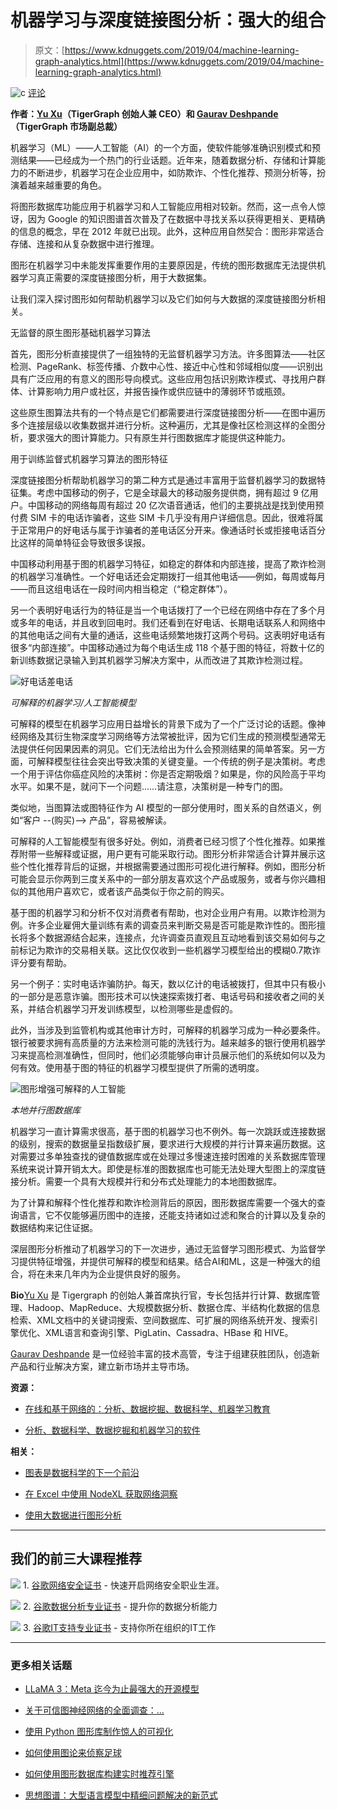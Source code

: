 # 机器学习与深度链接图分析：强大的组合

> 原文：[https://www.kdnuggets.com/2019/04/machine-learning-graph-analytics.html](https://www.kdnuggets.com/2019/04/machine-learning-graph-analytics.html)

![c](../Images/3d9c022da2d331bb56691a9617b91b90.png) [评论](#comments)

**作者：[Yu Xu](https://www.linkedin.com/in/yuxusandiego/)（TigerGraph 创始人兼 CEO）和 [Gaurav Deshpande](https://www.linkedin.com/in/gauravdeshpande/)（TigerGraph 市场副总裁）**

机器学习（ML）——人工智能（AI）的一个方面，使软件能够准确识别模式和预测结果——已经成为一个热门的行业话题。近年来，随着数据分析、存储和计算能力的不断进步，机器学习在企业应用中，如防欺诈、个性化推荐、预测分析等，扮演着越来越重要的角色。

将图形数据库功能应用于机器学习和人工智能应用相对较新。然而，这一点令人惊讶，因为 Google 的知识图谱首次普及了在数据中寻找关系以获得更相关、更精确的信息的概念，早在 2012 年就已出现。此外，这种应用自然契合：图形非常适合存储、连接和从复杂数据中进行推理。

图形在机器学习中未能发挥重要作用的主要原因是，传统的图形数据库无法提供机器学习真正需要的深度链接图分析，用于大数据集。

让我们深入探讨图形如何帮助机器学习以及它们如何与大数据的深度链接图分析相关。

无监督的原生图形基础机器学习算法

首先，图形分析直接提供了一组独特的无监督机器学习方法。许多图算法——社区检测、PageRank、标签传播、介数中心性、接近中心性和邻域相似度——识别出具有广泛应用的有意义的图形导向模式。这些应用包括识别欺诈模式、寻找用户群体、计算影响力用户或社区，并报告操作或供应链中的薄弱环节或瓶颈。

这些原生图算法共有的一个特点是它们都需要进行深度链接图分析——在图中遍历多个连接层级以收集数据并进行分析。这种遍历，尤其是像社区检测这样的全图分析，要求强大的图计算能力。只有原生并行图数据库才能提供这种能力。

用于训练监督式机器学习算法的图形特征

深度链接图分析帮助机器学习的第二种方式是通过丰富用于监督机器学习的数据特征集。考虑中国移动的例子，它是全球最大的移动服务提供商，拥有超过 9 亿用户。中国移动的网络每周有超过 20 亿次语音通话，他们的主要挑战是找到使用预付费 SIM 卡的电话诈骗者，这些 SIM 卡几乎没有用户详细信息。因此，很难将属于正常用户的好电话与属于诈骗者的差电话区分开来。像通话时长或拒接电话百分比这样的简单特征会导致很多误报。

中国移动利用基于图的机器学习特征，如稳定的群体和内部连接，提高了欺诈检测的机器学习准确性。一个好电话还会定期拨打一组其他电话——例如，每周或每月——而且这组电话在一段时间内相当稳定（“稳定群体”）。

另一个表明好电话行为的特征是当一个电话拨打了一个已经在网络中存在了多个月或多年的电话，并且收到回电时。我们还看到在好电话、长期电话联系人和网络中的其他电话之间有大量的通话，这些电话频繁地拨打这两个号码。这表明好电话有很多“内部连接”。中国移动通过为每个电话生成 118 个基于图的特征，将数十亿的新训练数据记录输入到其机器学习解决方案中，从而改进了其欺诈检测过程。

![好电话差电话](../Images/28190c5c91481e1a6473e9da5da0e5dc.png)

*可解释的机器学习/人工智能模型*

可解释的模型在机器学习应用日益增长的背景下成为了一个广泛讨论的话题。像神经网络及其衍生物深度学习网络等方法常被批评，因为它们生成的预测模型通常无法提供任何因果因素的洞见。它们无法给出为什么会预测结果的简单答案。另一方面，可解释模型往往会突出导致决策的关键变量。一个传统的例子是决策树。考虑一个用于评估你癌症风险的决策树：你是否定期吸烟？如果是，你的风险高于平均水平。如果不是，就问下一个问题……请注意，决策树是一种专门的图。

类似地，当图算法或图特征作为 AI 模型的一部分使用时，图关系的自然语义，例如“客户 --(购买)--> 产品”，容易被解读。

可解释的人工智能模型有很多好处。例如，消费者已经习惯了个性化推荐。如果推荐附带一些解释或证据，用户更有可能采取行动。图形分析非常适合计算并展示这些个性化推荐背后的证据，并根据需要通过图形可视化进行解释。例如，图形分析可能会显示你两到三度关系中的一部分朋友喜欢这个产品或服务，或者与你兴趣相似的其他用户喜欢它，或者该产品类似于你之前的购买。

基于图的机器学习和分析不仅对消费者有帮助，也对企业用户有用。以欺诈检测为例。许多企业雇佣大量训练有素的调查员来判断交易是否可能是欺诈性的。图形擅长将多个数据源结合起来，连接点，允许调查员直观且互动地看到该交易如何与之前标记为欺诈的交易相关联。这比仅仅收到一些机器学习模型给出的模糊0.7欺诈评分要有帮助。

另一个例子：实时电话诈骗防护。每天，数以亿计的电话被拨打，但其中只有极小的一部分是恶意诈骗。图形技术可以快速探索拨打者、电话号码和接收者之间的关系，并结合机器学习开发训练模型，以检测哪些是虚假的。

此外，当涉及到监管机构或其他审计方时，可解释的机器学习成为一种必要条件。银行被要求拥有高质量的方法来检测可能的洗钱行为。越来越多的银行使用机器学习来提高检测准确性，但同时，他们必须能够向审计员展示他们的系统如何以及为何有效。使用基于图的特征的机器学习模型提供了所需的透明度。

![图形增强可解释的人工智能](../Images/a5013da2812bed1db1746878711d3efe.png)

*本地并行图数据库*

机器学习一直计算需求很高，基于图的机器学习也不例外。每一次跳跃或连接数据的级别，搜索的数据量呈指数级扩展，要求进行大规模的并行计算来遍历数据。这对需要过多单独查找的键值数据库或在处理过多慢速连接时困难的关系数据库管理系统来说计算开销太大。即使是标准的图数据库也可能无法处理大型图上的深度链接分析。需要一个具有大规模并行和分布式处理能力的本地图数据库。

为了计算和解释个性化推荐和欺诈检测背后的原因，图形数据库需要一个强大的查询语言，它不仅能够遍历图中的连接，还能支持诸如过滤和聚合的计算以及复杂的数据结构来记住证据。

深层图形分析推动了机器学习的下一次进步，通过无监督学习图形模式、为监督学习提供特征增强，并提供可解释的模型和结果。结合AI和ML，这是一种强大的组合，将在未来几年内为企业提供良好的服务。

**Bio**[Yu Xu](https://www.linkedin.com/in/yuxusandiego/) 是 Tigergraph 的创始人兼首席执行官，专长包括并行计算、数据库管理、Hadoop、MapReduce、大规模数据分析、数据仓库、半结构化数据的信息检索、XML文档中的关键词搜索、空间数据库、可扩展的网络系统开发、搜索引擎优化、XML语言和查询引擎、PigLatin、Cassadra、HBase 和 HIVE。

[Gaurav Deshpande](https://www.linkedin.com/in/gauravdeshpande/) 是一位经验丰富的技术高管，专注于组建获胜团队，创造新产品和行业解决方案，建立新市场并主导市场。

**资源：**

+   [在线和基于网络的：分析、数据挖掘、数据科学、机器学习教育](https://www.kdnuggets.com/education/online.html)

+   [分析、数据科学、数据挖掘和机器学习的软件](https://www.kdnuggets.com/software/index.html)

**相关：**

+   [图表是数据科学的下一个前沿](https://www.kdnuggets.com/2018/10/graphs-next-frontier-data-science.html)

+   [在 Excel 中使用 NodeXL 获取网络洞察](https://www.kdnuggets.com/2017/12/nodexl-network-insights-excel.html)

+   [使用大数据进行图形分析](https://www.kdnuggets.com/2017/12/graph-analytics-using-big-data.html)

* * *

## 我们的前三大课程推荐

![](../Images/0244c01ba9267c002ef39d4907e0b8fb.png) 1\. [谷歌网络安全证书](https://www.kdnuggets.com/google-cybersecurity) - 快速开启网络安全职业生涯。

![](../Images/e225c49c3c91745821c8c0368bf04711.png) 2\. [谷歌数据分析专业证书](https://www.kdnuggets.com/google-data-analytics) - 提升你的数据分析能力

![](../Images/0244c01ba9267c002ef39d4907e0b8fb.png) 3\. [谷歌IT支持专业证书](https://www.kdnuggets.com/google-itsupport) - 支持你所在组织的IT工作

* * *

### 更多相关话题

+   [LLaMA 3：Meta 迄今为止最强大的开源模型](https://www.kdnuggets.com/llama-3-metas-most-powerful-open-source-model-yet)

+   [关于可信图神经网络的全面调查：…](https://www.kdnuggets.com/2022/05/comprehensive-survey-trustworthy-graph-neural-networks-privacy-robustness-fairness-explainability.html)

+   [使用 Python 图形库制作惊人的可视化](https://www.kdnuggets.com/2022/12/make-amazing-visualizations-python-graph-gallery.html)

+   [如何使用图论来侦察足球](https://www.kdnuggets.com/2022/11/graph-theory-scout-soccer.html)

+   [如何使用图形数据库构建实时推荐引擎](https://www.kdnuggets.com/2023/08/build-realtime-recommendation-engine-graph-databases.html)

+   [思想图谱：大型语言模型中精细问题解决的新范式](https://www.kdnuggets.com/graph-of-thoughts-a-new-paradigm-for-elaborate-problem-solving-in-large-language-models)
